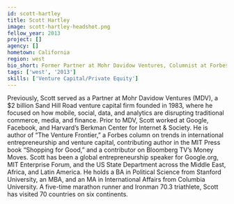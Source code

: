 ```yaml
---
id: scott-hartley
title: Scott Hartley
image: scott-hartley-headshot.png
fellow_year: 2013
project: []
agency: []
hometown: California
region: west
bio_short: Former Partner at Mohr Davidow Ventures, Columnist at Forbes. Work at Google, Facebook, and Harvard. Education at Stanford and Columbia.
tags: ['west', '2013']
skills: ['Venture Capital/Private Equity']
---
```


Previously, Scott served as a Partner at Mohr Davidow Ventures (MDV), a $2 billion Sand Hill Road venture capital firm founded in 1983, where he focused on how mobile, social, data, and analytics are disrupting traditional commerce, media, and finance.  Prior to MDV, Scott worked at Google, Facebook, and Harvard’s Berkman Center for Internet & Society.  He is author of “The Venture Frontier,” a Forbes column on trends in international entrepreneurship and venture capital, contributing author in the MIT Press book “Shopping for Good,” and a contributor on Bloomberg TV’s Money Moves.  Scott has been a global entrepreneurship speaker for Google.org, MIT Enterprise Forum, and the US State Department across the Middle East, Africa, and Latin America.  He holds a BA in Political Science from Stanford University, an MBA, and an MA in International Affairs from Columbia University.  A five-time marathon runner and Ironman 70.3 triathlete, Scott has visited 70 countries on six continents.
